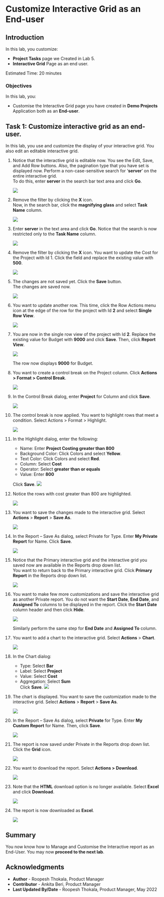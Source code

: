 # Customize Interactive Grid as an End-user
<!--# Create the shopping cart page -->
## Introduction

In this lab, you customize:
  - **Project Tasks** page we Created in Lab 5.
  - **Interactive Grid** Page as an end user.

<!--
Customers will be able to:
- Review the items in the shopping cart
- Edit the quantity of the items
- Remove an item
- Clear the shopping cart
- Proceed to checkout

Estimated Time: 20 minutes

Watch the video below for a quick walk through of the lab.

[](youtube:Cvl9xMAqnm8)
-->

Estimated Time: 20 minutes

### Objectives
In this lab, you:
- Customise the Interactive Grid page you have created in **Demo Projects** Application both as an **End-user**.


## Task 1: Customize interactive grid as an end-user.
In this lab, you use and customize the display of your interactive grid. You also edit an editable interactive grid.

1. Notice that the interactive grid is editable now. You see the Edit, Save, and Add Row buttons. Also, the pagination type that you have set is displayed now. Perform a non-case-sensitive search for ‘**server**’ on the entire interactive grid.  
To do this, enter **server** in the search bar text area and click **Go**.

    ![](./images/search1.png " ")

2. Remove the filter by clicking the **X** icon.  
Now, in the search bar, click the **magnifying glass** and select **Task Name** column.

    ![](./images/search2.png " ")

3. Enter **server** in the text area and click **Go**. Notice that the search is now restricted only to the **Task Name** column.

    ![](./images/search3.png " ")

4. Remove the filter by clicking the **X** icon. You want to update the Cost for the Project with Id 1. Click the field and replace the existing value with **500**.

    ![](./images/search4.png " ")

5. The changes are not saved yet. Click the **Save** button.  
    The changes are saved now.

    ![](./images/search5.png " ")

6. You want to update another row. This time, click the Row Actions menu icon at the edge of the row for the project with Id **2** and select **Single Row View**.

    ![](./images/single-row-view.png " ")

7. You are now in the single row view of the project with Id **2**. Replace the existing value for Budget with **9000** and click **Save**. Then, click **Report View**.  

    ![](./images/single-row1.png " ")  

    The row now displays **9000** for Budget.

8. You want to create a control break on the Project column. Click **Actions > Format > Control Break**.

    ![](./images/set-control-break.png " ")

9. In the Control Break dialog, enter **Project** for Column and click **Save**.

    ![](./images/control-break1.png " ")

10. The control break is now applied. You want to highlight rows that meet a      condition. Select Actions > Format > Highlight.

    ![](./images/highlight1.png " ")

11. In the Highlight dialog, enter the following:

    - Name: Enter **Project Costing greater than 800**
    - Background Color: Click Colors and select **Yellow**.
    - Text Color: Click Colors and select **Red**.
    - Column: Select **Cost**
    - Operator: Select **greater than or equals**
    - Value: Enter **800**  

    Click **Save**.
    ![](./images/highlight2.png " ")

12. Notice the rows with cost greater than 800 are highlighted.

    ![](./images/highlight3.png " ")

13. You want to save the changes made to the interactive grid. Select **Actions** > **Report** > **Save As**.

    ![](./images/save-grid1.png " ")

14. In the Report – Save As dialog, select Private for Type. Enter **My Private Report** for Name. Click **Save**.

    ![](./images/save-report.png " ")

15. Notice that the Primary interactive grid and the interactive grid you saved now are available in the Reports drop down list.  
You want to return back to the Primary interactive grid. Click **Primary Report** in the Reports drop down list.

    ![](./images/select-primary-report.png " ")

16. You want to make few more customizations and save the interactive grid as another Private report. You do not want the **Start Date**, **End Date**, and **Assigned To** columns to be displayed in the report.
Click the **Start Date** column header and then click **Hide**.

    ![](./images/hide-column1.png " ")

    Similarly perform the same step for **End Date** and **Assigned To** column.

17. You want to add a chart to the interactive grid. Select **Actions** > **Chart**.

    ![](./images/chart1.png " ")

18. In the Chart dialog:

    - Type: Select **Bar**
    - Label: Select **Project**
    - Value: Select **Cost**
    - Aggregation: Select **Sum**  
    Click **Save**.
    ![](./images/chart2.png " ")

19. The chart is displayed. You want to save the customization made to the interactive grid. Select **Actions** > **Report** > **Save As**.

    ![](./images/save-report1.png " ")

20. In the Report – Save As dialog, select **Private** for Type. Enter **My Custom Report** for Name. Then, click **Save**.

    ![](./images/save-report2.png " ")

21. The report is now saved under Private in the Reports drop down list. Click the **Grid** icon.

    ![](./images/select-grid-icon.png " ")

22. You want to download the report. Select **Actions > Download**.

    ![](./images/download-report.png " ")

23. Note that the **HTML** download option is no longer available. Select **Excel** and click **Download**.

    ![](./images/download-report1.png " ")

24. The report is now downloaded as **Excel**.

    ![](./images/downloaded-report.png " ")

## Summary

You now know how to Manage and Customise the Interactive report as an End-User. You may now **proceed to the next lab**.

## Acknowledgments

- **Author** - Roopesh Thokala, Product Manager
- **Contributor** - Ankita Beri, Product Manager
- **Last Updated By/Date** - Roopesh Thokala, Product Manager, May 2022
